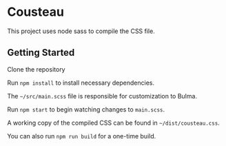 # Cousteau

This project uses node sass to compile the CSS file.

## Getting Started

Clone the repository

Run `npm install` to install necessary dependencies.

The `~/src/main.scss` file is responsible for customization to Bulma.

Run `npm start` to begin watching changes to `main.scss`.

A working copy of the compiled CSS can be found in `~/dist/cousteau.css`.

You can also run `npm run build` for a one-time build.
